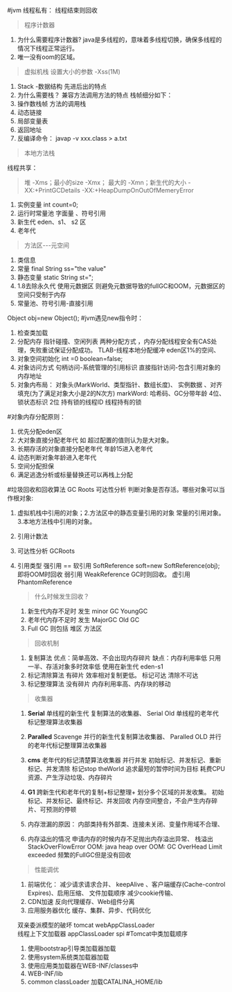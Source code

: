 #jvm
线程私有： 线程结束则回收
>程序计数器
1. 为什么需要程序计数器?
    java是多线程的，意味着多线程切换，确保多线程的情况下线程正常运行。
2. 唯一没有oom的区域。
>虚拟机栈  设置大小的参数 -Xss(1M)
1. Stack -数据结构  先进后出的特点
2. 为什么需要栈？
    兼容方法调用方法的特点 
    栈帧细分如下：
3. 操作数栈帧  方法的调用栈
4. 动态链接
5. 局部变量表
6. 返回地址
7. 反编译命令： javap -v xxx.class > a.txt
>本地方法栈

线程共享：
>堆   -Xms；最小的size  -Xmx； 最大的  -Xmn；新生代的大小  -XX:+PrintGCDetails -XX:+HeapDumpOnOutOfMemeryError
1. 实例变量 int count=0;
2. 运行时常量池   字面量 、符号引用
3. 新生代  eden、s1、 s2 区
4. 老年代 

>方法区---元空间
1. 类信息
2. 常量  final String ss="the value"
3. 静态变量 static String st=";
4. 1.8去除永久代 使用元数据区 则避免元数据导致的fullGC和OOM，元数据区的空间只受制于内存
5. 常量池、符号引用-直接引用

Object obj=new Object(); 
#jvm遇见new指令时：
1. 检查类加载
2. 分配内存   指针碰撞、空闲列表 两种分配方式 ，内存分配线程安全有CAS处理，失败重试保证分配成功。
    TLAB-线程本地分配缓冲 eden区1%的空间、 
3. 对象空间初始化   int =0  boolean=false;  
4. 对象访问方式 句柄访问-系统管理的引用标识  直接指针访问-包含引用对象的内存地址
5. 对象内布局： 对象头(MarkWorld、类型指针、数组长度)、  实例数据    、对齐填充(为了满足对象大小是2的N次方)
    markWord: 哈希码、GC分带年龄 4位、锁状态标识 2位 持有锁的线程ID 线程持有的锁
    
#对象内存分配原则：
1. 优先分配eden区
2. 大对象直接分配老年代  如 超过配置的值则认为是大对象。
3. 长期存活的对象直接分配老年代  年龄15进入老年代
4. 动态判断对象年龄进入老年代
5. 空间分配担保 
6. 满足逃逸分析或标量替换还可以再栈上分配

#垃圾回收和回收算法
GC Roots 可达性分析  判断对象是否存活。哪些对象可以当作根对象:  
1. 虚拟机栈中引用的对象；2.方法区中的静态变量引用的对象  常量的引用对象。  3.本地方法栈中引用的对象。

1. 引用计数法
2. 可达性分析 GCRoots
3. 引用类型
强引用 ==
软引用 SoftReference<Object> soft=new SoftReference(obj);  即将OOM时回收
弱引用 WeakReference   GC时则回收。
虚引用 PhantomReference
>什么时候发生回收？
1. 新生代内存不足时 发生 minor GC  YoungGC
2. 老年代内存不足时 发生 MajorGC   Old GC  
3. Full GC 则包括 堆区 方法区 
> 回收机制
1. 复制算法
    优点：简单高效、不会出现内存碎片   缺点：内存利用率低 只用一半、存活对象多时效率低
    使用在新生代 eden-s1
2. 标记清除算法
   有碎片 效率相对复制更低。 标记可达 清除不可达
3. 标记整理算法
   没有碎片 内存利用率高、内存块的移动
>收集器
 1. **Serial** 单线程的新生代 复制算法的收集器、  Serial Old 单线程的老年代 标记整理算法收集器
 2. **Paralled** Scavenge 并行的新生代复制算法收集器、  Paralled OLD  并行的老年代标记整理算法收集器
 3. **cms** 老年代的标记清楚算法收集器 并行并发
    初始标记、并发标记、重新标记、并发清除   标记stop theWorld  追求最短的暂停时间为目标
    耗费CPU资源、产生浮动垃圾、内存碎片
 4. **G1** 跨新生代和老年代的复制+标记整理+ 划分多个区域的并发收集。 
    初始标记、并发标记、最终标记、并发回收
    内存空间整合，不会产生内存碎片、可预测的停顿 
     
 5. 内存泄漏的原因：
    内部类持有外部类、连接未关闭、变量作用域不合理、
 6. 内存溢出的情况
    申请内存的时候内存不足抛出内存溢出异常、
    栈溢出 StackOverFlowError
    OOM: java heap over 
    OOM: GC OverHead Limit exceeded 频繁的FullGC但是没有回收
    

 >性能调优
 1. 前端优化： 减少请求请求合并、  keepAlive 、客户端缓存(Cache-control Expires)、启用压缩、 文件加载顺序
            减少cookie传输、
 2. CDN加速  反向代理缓存、Web组件分离
 3. 应用服务器优化
    缓存、集群、异步、代码优化

双亲委派模型的破坏
tomcat webAppClassLoader    
线程上下文加载器 appClassLoader 
spi
#Tomcat中类加载顺序
1. 使用bootstrap引导类加载器加载
2. 使用system系统类加载器加载
3. 使用应用类加载器在WEB-INF/classes中
4. WEB-INF/lib
5. common classLoader 加载CATALINA_HOME/lib


 
    











